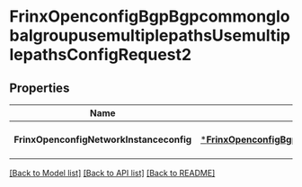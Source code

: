 # FrinxOpenconfigBgpBgpcommonglobalgroupusemultiplepathsUsemultiplepathsConfigRequest2

## Properties
Name | Type | Description | Notes
------------ | ------------- | ------------- | -------------
**FrinxOpenconfigNetworkInstanceconfig** | [***FrinxOpenconfigBgpBgpcommonglobalgroupusemultiplepathsUsemultiplepathsConfig**](frinx.openconfig.bgp.bgpcommonglobalgroupusemultiplepaths.usemultiplepaths.Config.md) |  | [optional] [default to null]

[[Back to Model list]](../README.md#documentation-for-models) [[Back to API list]](../README.md#documentation-for-api-endpoints) [[Back to README]](../README.md)


